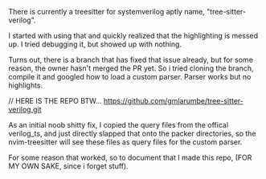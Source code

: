 There is currently a treesitter for systemverilog aptly name, "tree-sitter-verilog". 

I started with using that and quickly realized that the highlighting is messed up. I tried debugging it, but showed up with nothing.


Turns out, there is a branch that has fixed that issue already, but for some reason, the owner hasn't merged the PR yet.
So i tried cloning the branch, compile it and googled how to load a custom parser. Parser works but no highlights.

// HERE IS THE REPO BTW...
https://github.com/gmlarumbe/tree-sitter-verilog.git

As an initial noob shitty fix, I copied the query files from the offical verilog_ts, and just directly slapped that onto 
the packer directories, so the nvim-treesitter will see these files as query files for the custom parser.

For some reason that worked, so to document that I made this repo, (FOR MY OWN SAKE, since i forget stuff). 
